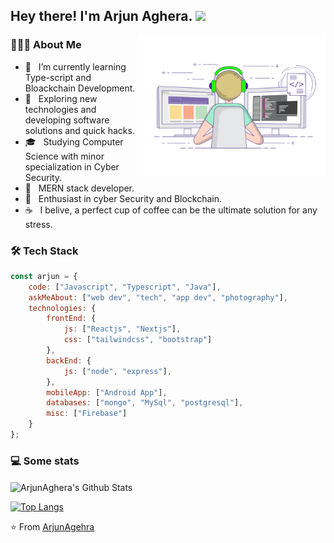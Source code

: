 <h2> Hey there! I'm Arjun Aghera. <img src="https://github.com/souvikguria98/souvikguria98/blob/master/Hi.gif" width="25"></h2>
<img align="right" alt="GIF" src="https://raw.githubusercontent.com/devSouvik/devSouvik/master/gif3.gif" width="300"/>

<h3> 👨🏻‍💻 About Me </h3>

- 🔭 &nbsp; I’m currently learning  Type-script and Bloackchain Development.
- 🤔 &nbsp; Exploring new technologies and developing software solutions and quick hacks.
- 🎓 &nbsp; Studying Computer Science with minor specialization in Cyber Security.
- 💼 &nbsp; MERN stack developer.
- 🌱 &nbsp; Enthusiast in cyber Security and Blockchain.
- ☕ &nbsp; I belive, a perfect cup of coffee can be the ultimate solution for any stress. 

<h3>🛠 Tech Stack</h3>


```javascript
const arjun = {
    code: ["Javascript", "Typescript", "Java"],
    askMeAbout: ["web dev", "tech", "app dev", "photography"],
    technologies: {
        frontEnd: {
            js: ["Reactjs", "Nextjs"],
            css: ["tailwindcss", "bootstrap"]
        },
        backEnd: {
            js: ["node", "express"],
        },
        mobileApp: ["Android App"],
        databases: ["mongo", "MySql", "postgresql"],
        misc: ["Firebase"]
    }
};
```

<h3>💻 Some stats</h3>

<img align="center" src="https://github-readme-stats.vercel.app/api?username=ArjunAghera&include_all_commits=true&count_private=true&show_icons=true&line_height=20&title_color=7A7ADB&icon_color=2234AE&text_color=D3D3D3&bg_color=0,000000,130F40" alt="ArjunAghera's Github Stats">

</br>

[![Top Langs](https://github-readme-stats.vercel.app/api/top-langs/?username=ArjunAghera&layout=compact&text_color=daf7dc&bg_color=151515)](https://github.com/ArjunAghera/github-readme-stats)
 

⭐️ From [ArjunAgehra](https://github.com/ArjunAghera)
